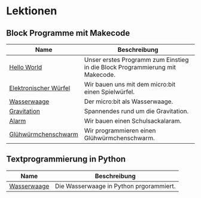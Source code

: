 # Lektionen

## Block Programme mit Makecode

|Name|Beschreibung|
|-|-|
|[Hello World](10_hello_world/lesson.md) | Unser erstes Programm zum Einstieg in die Block Programmierung mit Makecode.|
|[Elektronischer Würfel](20_dice/lesson.md) | Wir bauen uns mit dem micro:bit einen Spielwürfel.|
|[Wasserwaage](30_level/lesson.md) | Der micro:bit als Wasserwaage.|
|[Gravitation](40_gravity/lesson.md) | Spannendes rund um die Gravitation.|
|[Alarm](50_alarm/lesson.md) | Wir bauen einen Schulsackalaram.|
|[Glühwürmchenschwarm](60_firefly/lesson.md) | Wir programmieren einen Glühwürmchenschwarm.|



## Textprogrammierung in Python

|Name|Beschreibung|
|-|-|
|[Wasserwaage](32_level_python/lesson.md)| Die Wasserwaage in Python prgorammiert. |
